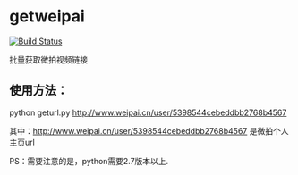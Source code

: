 getweipai
=========
[![Build Status](https://travis-ci.org/hellokitty111/getweipai.svg?branch=master)](https://travis-ci.org/hellokitty111/getweipai)

批量获取微拍视频链接

使用方法：
--------------

python geturl.py  http://www.weipai.cn/user/5398544cebeddbb2768b4567

其中：http://www.weipai.cn/user/5398544cebeddbb2768b4567 是微拍个人主页url

PS：需要注意的是，python需要2.7版本以上.
